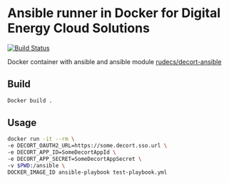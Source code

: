 # Ansible runner in Docker for Digital Energy Cloud Solutions

[![Build Status](https://ci.ismv.ru/api/badges/IsaevTech/decort-ansible/status.svg)](https://ci.ismv.ru/IsaevTech/decort-ansible)

Docker container with ansible and ansible module [rudecs/decort-ansible](https://github.com/rudecs/decort-ansible)

## Build

```bash
Docker build .
```

## Usage

```bash
docker run -it --rm \
-e DECORT_OAUTH2_URL=https://some.decort.sso.url \
-e DECORT_APP_ID=SomeDecortAppId \
-e DECORT_APP_SECRET=SomeDecortAppSecret \
-v $PWD:/ansible \
DOCKER_IMAGE_ID ansible-playbook test-playbook.yml
```
